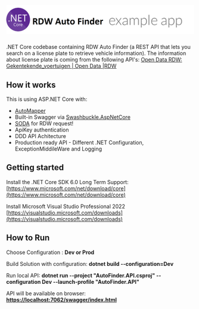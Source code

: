 # ![RDW Auto Finder App](logo.png)

.NET Core codebase containing RDW Auto Finder (a REST API that lets you search on a license plate to retrieve vehicle information). 
The information about license plate is coming from the following API's: 
[Open Data RDW: Gekentekende_voertuigen | Open Data |RDW](https://opendata.rdw.nl/Voertuigen/Open-Data-RDW-Gekentekende_voertuigen/m9d7-ebf2)

## How it works

This is using ASP.NET Core with:

- [AutoMapper](http://automapper.org)
- Built-in Swagger via [Swashbuckle.AspNetCore](https://github.com/domaindrivendev/Swashbuckle.AspNetCore)
- [SODA](https://dev.socrata.com/) for RDW request!
- ApiKey authentication
- DDD API Achitecture 
- Production ready API - Different .NET Configuration, ExceptionMiddileWare and Logging

## Getting started

Install the .NET Core SDK 6.0 Long Term Support: [https://www.microsoft.com/net/download/core](https://www.microsoft.com/net/download/core)

Install Microsoft Visual Studio Professional 2022 [https://visualstudio.microsoft.com/downloads](https://visualstudio.microsoft.com/downloads)

## How to Run

Choose Configuration : **Dev or Prod**

Build Solution with configuration: **dotnet build --configuration=Dev**

Run local API: **dotnet run --project "AutoFinder.API.csproj" --configuration Dev --launch-profile "AutoFinder.API"**

API will be available on browser: **[https://localhost:7062/swagger/index.html](https://localhost:7062/swagger/index.html)**

